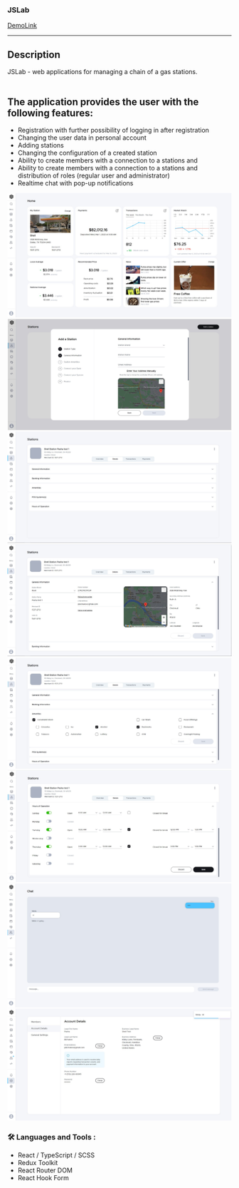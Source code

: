 ### JSLab

[DemoLink](https://jslabcom.netlify.app/)

---

## Description
JSLab - web applications for managing a chain of a gas stations.
<br>
<br>
## The application provides the user with the following features:

- Registration with further possibility of logging in after registration
- Changing the user data in personal account
- Adding stations
- Changing the configuration of a created station
- Ability to create members with a connection to a stations and
- Ability to create members with a connection to a stations and distribution of roles (regular user and administrator)
- Realtime chat with pop-up notifications


![](./src/assets/images/demo/home.jpg)
<br>
![](./src/assets/images/demo/addStation.jpg)
<br>
![](./src/assets/images/demo/station.jpg)
<br>
![](./src/assets/images/demo/stationInfo.jpg)
<br>
![](./src/assets/images/demo/amenities.jpg)
<br>
![](./src/assets/images/demo/stationTime.jpg)
<br>
![](./src/assets/images/demo/chat.jpg)
<br>
![](./src/assets/images/demo/settings.jpg)
<br>

### :hammer_and_wrench: Languages and Tools :
- React / TypeScript / SCSS
- Redux Toolkit
- React Router DOM
- React Hook Form

